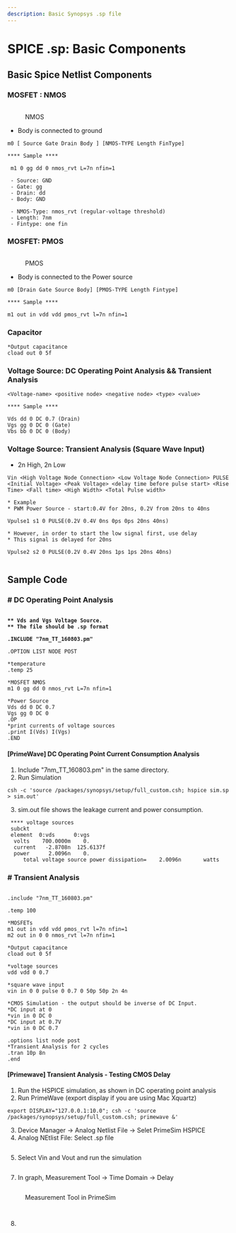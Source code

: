 ```yaml
---
description: Basic Synopsys .sp file
---
```


# SPICE .sp: Basic Components

## Basic Spice Netlist Components

### MOSFET : NMOS&#x20;

<figure><img src="../.gitbook/assets/Screenshot 2024-04-18 at 3.45.05 PM.png" alt=""><figcaption><p>NMOS</p></figcaption></figure>

* Body is connected to ground&#x20;

```
m0 [ Source Gate Drain Body ] [NMOS-TYPE Length FinType]

**** Sample **** 

 m1 0 gg dd 0 nmos_rvt L=7n nfin=1  
 
 - Source: GND 
 - Gate: gg 
 - Drain: dd
 - Body: GND
 
 - NMOS-Type: nmos_rvt (regular-voltage threshold)
 - Length: 7nm 
 - Fintype: one fin 
```

### MOSFET: PMOS

<figure><img src="../.gitbook/assets/Screenshot 2024-04-18 at 3.45.40 PM.png" alt=""><figcaption><p>PMOS</p></figcaption></figure>

* Body is connected to the Power source

```
m0 [Drain Gate Source Body] [PMOS-TYPE Length Fintype]

**** Sample ****

m1 out in vdd vdd pmos_rvt l=7n nfin=1
```

### Capacitor

```
*Output capacitance
cload out 0 5f
```

### Voltage Source: DC Operating Point Analysis && Transient Analysis&#x20;

```
<Voltage-name> <positive node> <negative node> <type> <value>

**** Sample ****

Vds dd 0 DC 0.7 (Drain)
Vgs gg 0 DC 0 (Gate)
Vbs bb 0 DC 0 (Body)
```

### Voltage Source: Transient Analysis (Square Wave Input)

* 2n High, 2n Low

```
Vin <High Voltage Node Connection> <Low Voltage Node Connection> PULSE <Initial Voltage> <Peak Voltage> <delay time before pulse start> <Rise Time> <Fall time> <High Width> <Total Pulse width>

* Example 
* PWM Power Source - start:0.4V for 20ns, 0.2V from 20ns to 40ns 

Vpulse1 s1 0 PULSE(0.2V 0.4V 0ns 0ps 0ps 20ns 40ns)

* However, in order to start the low signal first, use delay 
* This signal is delayed for 20ns 

Vpulse2 s2 0 PULSE(0.2V 0.4V 20ns 1ps 1ps 20ns 40ns)
```

<figure><img src="../.gitbook/assets/image (44).png" alt=""><figcaption></figcaption></figure>

## Sample Code&#x20;

### # DC Operating Point Analysis

<figure><img src="../.gitbook/assets/Screenshot 2024-04-19 at 1.33.25 PM.png" alt=""><figcaption></figcaption></figure>

<pre><code><strong>** Vds and Vgs Voltage Source. 
</strong><strong>** The file should be .sp format 
</strong><strong>
</strong><strong>.INCLUDE "7nm_TT_160803.pm"
</strong><strong>
</strong>.OPTION LIST NODE POST

*temperature
.temp 25

*MOSFET NMOS 
m1 0 gg dd 0 nmos_rvt L=7n nfin=1

*Power Source 
Vds dd 0 DC 0.7
Vgs gg 0 DC 0
.OP
*print currents of voltage sources
.print I(Vds) I(Vgs)
.END
</code></pre>

#### &#x20;\[PrimeWave] DC Operating Point Current Consumption Analysis  &#x20;

1. Include "7nm\_TT\_160803.pm" in the same directory.
2. Run Simulation

```spice
csh -c 'source /packages/synopsys/setup/full_custom.csh; hspice sim.sp > sim.out'
```

3. sim.out file shows the leakage current and power consumption.&#x20;

```
 **** voltage sources
 subckt                        
 element  0:vds      0:vgs     
  volts    700.0000m    0.     
  current   -2.8708n  125.6137f
  power      2.0096n    0.     
     total voltage source power dissipation=    2.0096n       watts
```

### # Transient Analysis&#x20;

<figure><img src="../.gitbook/assets/Screenshot 2024-04-19 at 1.47.04 PM.png" alt=""><figcaption></figcaption></figure>

```
.include "7nm_TT_160803.pm"

.temp 100

*MOSFETs
m1 out in vdd vdd pmos_rvt l=7n nfin=1
m2 out in 0 0 nmos_rvt l=7n nfin=1

*Output capacitance
cload out 0 5f

*voltage sources
vdd vdd 0 0.7

*square wave input
vin in 0 0 pulse 0 0.7 0 50p 50p 2n 4n

*CMOS Simulation - the output should be inverse of DC Input. 
*DC input at 0
*vin in 0 DC 0
*DC input at 0.7V
*vin in 0 DC 0.7

.options list node post
*Transient Analysis for 2 cycles
.tran 10p 8n
.end
```

#### \[Primewave] Transient Analysis - Testing CMOS Delay&#x20;

1. Run the HSPICE simulation, as shown in DC operating point analysis&#x20;
2. Run PrimeWave (export display if you are using Mac Xquartz)

```
export DISPLAY="127.0.0.1:10.0"; csh -c 'source /packages/synopsys/setup/full_custom.csh; primewave &'
```

3. Device Manager -> Analog Netlist File -> Selet PrimeSim HSPICE&#x20;
4. Analog NEtlist File: Select .sp file&#x20;

<figure><img src="../.gitbook/assets/image (1).png" alt=""><figcaption></figcaption></figure>

5. Select Vin and Vout and run the simulation&#x20;

<figure><img src="../.gitbook/assets/image (2).png" alt=""><figcaption></figcaption></figure>

7. In graph, Measurement Tool -> Time Domain -> Delay&#x20;

<figure><img src="../.gitbook/assets/Screenshot 2024-04-29 at 2.43.44 PM.png" alt=""><figcaption><p>Measurement Tool in PrimeSim</p></figcaption></figure>

<figure><img src="../.gitbook/assets/image (3).png" alt=""><figcaption></figcaption></figure>

<figure><img src="../.gitbook/assets/image.png" alt=""><figcaption></figcaption></figure>

8.
